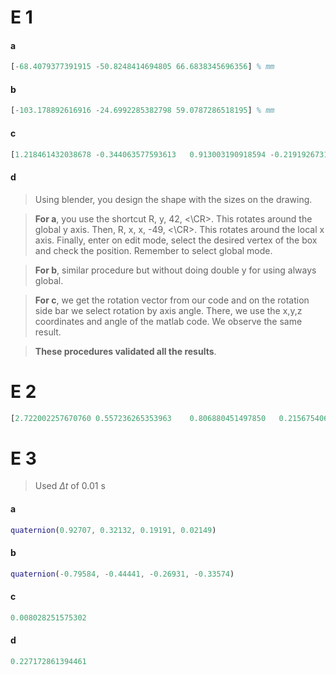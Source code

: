 # E 1
#### a
```matlab
[-68.4079377391915 -50.8248414694805 66.6838345696356] % mm
```
#### b
```matlab
[-103.178892616916 -24.6992285382798 59.0787286518195] % mm
```
#### c
```matlab
[1.218461432038678 -0.344063577593613	0.913003190918594 -0.219192673111922]
```
#### d
> Using blender, you design the shape with the sizes on the drawing.

> **For a**, you use the shortcut R, y, 42, <\CR>. This rotates around the  global y axis. Then, R, x, x, -49, <\CR>. This rotates around the local x axis. Finally, enter on edit mode, select the desired vertex of the box and check the position. Remember to select global mode.

> **For b**, similar procedure but without doing double y for using always global.

> **For c**, we get the rotation vector from our code and on the rotation side bar we select rotation by axis angle. There, we use the x,y,z coordinates and angle of the matlab code. We observe the same result. 

> **These procedures validated all the results**.
# E 2
```matlab
[2.722002257670760 0.557236265353963	0.806880451497850	0.215675406315517]
```

# E 3
> Used $\Delta t$ of 0.01 s
#### a
```matlab
quaternion(0.92707, 0.32132, 0.19191, 0.02149)
```
#### b
```matlab
quaternion(-0.79584, -0.44441, -0.26931, -0.33574)
```
#### c
```matlab
0.008028251575302
```
#### d
```matlab
0.227172861394461
```
